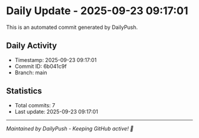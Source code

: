 # Daily Update - 2025-09-23 09:17:01

This is an automated commit generated by DailyPush.

## Daily Activity
- Timestamp: 2025-09-23 09:17:01
- Commit ID: 6b041c9f
- Branch: main

## Statistics
- Total commits: 7
- Last update: 2025-09-23 09:17:01

---
*Maintained by DailyPush - Keeping GitHub active! 🚀*
